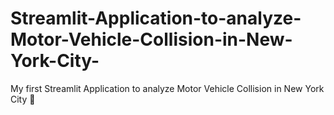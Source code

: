 # Streamlit-Application-to-analyze-Motor-Vehicle-Collision-in-New-York-City-
My first Streamlit Application to analyze Motor Vehicle Collision in New York City 🚗
